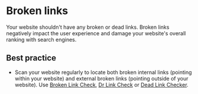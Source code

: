 # Broken links

Your website shouldn't have any broken or dead links. Broken links negatively impact the user experience and damage your website's overall ranking with search engines.

## Best practice
* Scan your website regularly to locate both broken internal links (pointing within your website) and external broken links (pointing outside of your website). Use [Broken Link Check](https://www.brokenlinkcheck.com), [Dr Link Check](https://www.drlinkcheck.com) or [Dead Link Checker](https://www.deadlinkchecker.com).
